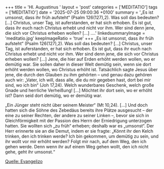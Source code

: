 +++
title = 'Hl. Augustinus  '
layout = 'post'
categories = ['MEDITATIO']
tags = ['MEDITATIO']
date = '2025-07-25 09:00:36 +0100'
summary = '„Es ist umsonst, dass ihr früh aufsteht“ (Psalm 126(127),2). Was soll das bedeuten? [...] Christus, unser Tag, ist auferstanden, er hat sich erhoben. Es ist gut, dass ihr euch nach Christus erhebt und nicht vor ihm. Wer sind denn jene, die sich vor Christus erheben wollen? [...] ....'
linkedsummaryImage = 'meditatio.jpg'
keepImageRatio = 'true'
+++
„Es ist umsonst, dass ihr früh aufsteht“ (Psalm 126(127),2). Was soll das bedeuten? [...] Christus, unser Tag, ist auferstanden, er hat sich erhoben. Es ist gut, dass ihr euch nach Christus erhebt und nicht vor ihm. Wer sind denn jene, die sich vor Christus erheben wollen? [...] Jene, die hier auf Erden erhöht werden wollen, wo er demütig war.<!--more--> Sie sollen daher in dieser Welt demütig sein, wenn sie dort erhöht werden wollen, wo Christus erhöht ist. Tatsächlich sagte Jesus über jene, die durch den Glauben zu ihm gehörten – und genau dazu gehören auch wir: „Vater, ich will, dass alle, die du mir gegeben hast, dort bei mir sind, wo ich bin“ (Joh 17,24). Welch wunderbares Geschenk, welch große Gnade und herrliche Verheißung! [...] Möchtet ihr dort sein, wo er erhöht ist? Dann seid dort demütig, wo er demütig war.
 
„Ein Jünger steht nicht über seinem Meister“ (Mt 10,24). [...] Und doch hatten sich die Söhne des Zebedäus bereits ihre Plätze ausgesucht – der eine zu seiner Rechten, der andere zu seiner Linken –, bevor sie sich in Gleichförmigkeit mit der Passion des Herrn der Erniedrigung unterzogen hatten. Sie wollten sich „zu früh“ erheben; deshalb war es „umsonst“. Der Herr erinnerte sie an die Demut, indem er sie fragte: „Könnt ihr den Kelch trinken, den ich trinken werde? Ich bin gekommen, um demütig zu sein, und ihr wollt vor mir erhöht werden? Folgt mir nach, auf dem Weg, den ich gehen werde. Denn wenn ihr auf einem Weg gehen wollt, den ich nicht gehe, geht ihr umsonst.“
 

[Quelle: Evangelizo](https://evangeliumtagfuertag.org/DE/gospel)
